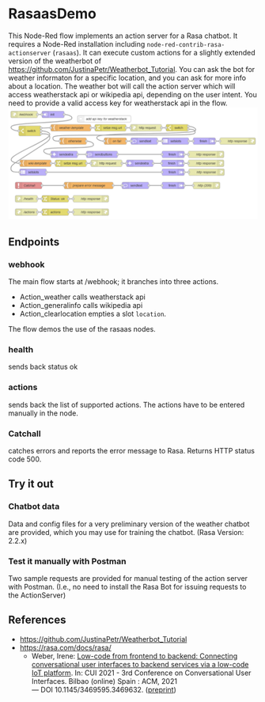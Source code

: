 
# RasaasDemo

This Node-Red flow implements an action server for a Rasa chatbot. 
It requires a Node-Red installation including  ``node-red-contrib-rasa-actionserver`` (``rasaas``).
It can execute custom actions for a slightly extended version of the weatherbot of  https://github.com/JustinaPetr/Weatherbot_Tutorial.
You can ask the bot for weather informaton for a specific location, and you can ask  for more info about a  location.
The weather bot will call the action server which will access weatherstack api or wikipedia api, depending on the user intent. 
You need to provide a valid access key for weatherstack api in the flow.
![RasaasDemoFlow](RasaasDemoFlow.png)
## Endpoints
### webhook
The main flow starts at /webhook; it branches into three actions.
- Action_weather calls weatherstack api
- Action_generalinfo calls wikipedia api
- Action_clearlocation empties a slot ``location``.

The flow demos the use of the rasaas nodes. 

### health
sends back status ok

### actions
sends back the list of supported actions. The actions have to be entered manually in the node.

### Catchall
catches errors and reports the error message to Rasa. Returns HTTP status code 500.

## Try it out
### Chatbot data
Data and config files for a very preliminary version of the weather chatbot are provided, which you may use for training the chatbot. (Rasa Version: 2.2.x)

### Test it manually with Postman 
Two sample requests are provided for manual testing of the action server with Postman. (I.e., no need to install the Rasa Bot for issuing requests to the ActionServer)

## References
- https://github.com/JustinaPetr/Weatherbot_Tutorial
- https://rasa.com/docs/rasa/
  - Weber, Irene: [Low-code from frontend to backend: Connecting conversational user interfaces to backend services via a low-code IoT platform](https://dl.acm.org/doi/10.1145/3469595.3469632). In: CUI 2021 - 3rd Conference on Conversational User Interfaces. Bilbao (online) Spain : ACM, 2021 — DOI 10.1145/3469595.3469632. ([preprint](https://opus4.kobv.de/opus4-hs-kempten/frontdoor/index/index/docId/978))
